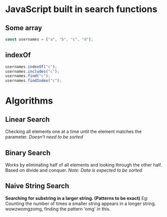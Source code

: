 # JavaScript built in search functions

## Some array

```ts
const usernames = ["a", "b", "c", "d"];
```

## indexOf
```ts
usernames.indexOf("c");
usernames.includes("c");
usernames.find("c");
usernames.findIndex("c");
```

# Algorithms

## Linear Search

Checking all elements one at a time until the element matches the parameter. *Doesn't need to be sorted*

## Binary Search

Works by eliminating half of all elements and looking through the other half. Based on divide and conquer. *Note: Data is expected to be sorted*

## Naive String Search

**Searching for substring in a larger string. (Patterns to be exact)** Eg: Counting the number of times a smaller string appears in a longer string. wowzwomgzomg, finding the pattern 'omg' in this.